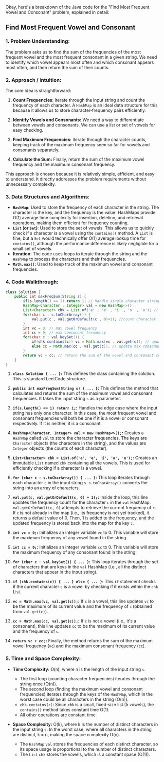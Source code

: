 Okay, here's a breakdown of the Java code for the "Find Most Frequent Vowel and Consonant" problem, explained in detail:

## Find Most Frequent Vowel and Consonant

### 1. Problem Understanding:

The problem asks us to find the sum of the frequencies of the most frequent vowel and the most frequent consonant in a given string.  We need to identify which vowel appears most often and which consonant appears most often, and then return the sum of their counts.

### 2. Approach / Intuition:

The core idea is straightforward:

1.  **Count Frequencies:** Iterate through the input string and count the frequency of each character. A `HashMap` is an ideal data structure for this because it allows us to store character-frequency pairs efficiently.

2.  **Identify Vowels and Consonants:** We need a way to differentiate between vowels and consonants. We can use a list or set of vowels for easy checking.

3.  **Find Maximum Frequencies:**  Iterate through the character counts, keeping track of the maximum frequency seen so far for vowels and consonants separately.

4.  **Calculate the Sum:**  Finally, return the sum of the maximum vowel frequency and the maximum consonant frequency.

This approach is chosen because it is relatively simple, efficient, and easy to understand. It directly addresses the problem requirements without unnecessary complexity.

### 3. Data Structures and Algorithms:

*   **`HashMap`:** Used to store the frequency of each character in the string.  The character is the key, and the frequency is the value. HashMaps provide O(1) average time complexity for insertion, deletion, and retrieval operations, making them efficient for frequency counting.
*   **`List` (or `Set`)**:  Used to store the set of vowels.  This allows us to quickly check if a character is a vowel using the `contains()` method.  A `List` is fine, but a `Set` would technically offer O(1) average lookup time for `contains()`, although the performance difference is likely negligible for a small set of vowels.
*   **Iteration:**  The code uses loops to iterate through the string and the `HashMap` to process the characters and their frequencies.
*   **`Math.max()`:** Used to keep track of the maximum vowel and consonant frequencies.

### 4. Code Walkthrough:

```java
class Solution {
    public int maxFreqSum(String s) {
        if(s.length() == 1) return 1; // Handle single character strings.  If it is a vowel return one. If it is a consonant return one.
        HashMap<Character , Integer> val = new HashMap<>();
        List<Character> chk = List.of('a' , 'e' , 'i' , 'o' , 'u'); //list of vowels
        for(char c : s.toCharArray()) {
            val.put(c , val.getOrDefault(c , 0)+1); //count character frequencies
        }
        int vc = 0; // max vowel frequency
        int cc = 0; // max consonant frequency
        for(char c : val.keySet()) {
            if(chk.contains(c)) vc = Math.max(vc , val.get(c)); // update max vowel count
            else cc = Math.max(cc , val.get(c)); // update max consonant count
        }
        return vc + cc; // return the sum of the vowel and consonant counts
    }
}
```

1.  **`class Solution { ... }`:**  This defines the class containing the solution.  This is standard LeetCode structure.

2.  **`public int maxFreqSum(String s) { ... }`:** This defines the method that calculates and returns the sum of the maximum vowel and consonant frequencies. It takes the input string `s` as a parameter.

3.  **`if(s.length() == 1) return 1;`:** Handles the edge case where the input string has only one character. In this case, the most frequent vowel and consonant frequencies will both be one if it is a vowel or consonant respectively. If it is neither, it is a consonant

4.  **`HashMap<Character, Integer> val = new HashMap<>();`:** Creates a `HashMap` called `val` to store the character frequencies. The keys are `Character` objects (the characters in the string), and the values are `Integer` objects (the counts of each character).

5.  **`List<Character> chk = List.of('a', 'e', 'i', 'o', 'u');`:**  Creates an immutable `List` named `chk` containing all the vowels.  This is used for efficiently checking if a character is a vowel.

6.  **`for (char c : s.toCharArray()) { ... }`:** This loop iterates through each character `c` in the input string `s`. `s.toCharArray()` converts the string into an array of characters.

7.  **`val.put(c, val.getOrDefault(c, 0) + 1);`:**  Inside the loop, this line updates the frequency count for the character `c` in the `val` HashMap. `val.getOrDefault(c, 0)` attempts to retrieve the current frequency of `c`. If `c` is not already in the map (i.e., its frequency is not yet tracked), it returns a default value of 0.  Then, 1 is added to the frequency, and the updated frequency is stored back into the map for the key `c`.

8.  **`int vc = 0;`:** Initializes an integer variable `vc` to 0. This variable will store the maximum frequency of any vowel found in the string.

9.  **`int cc = 0;`:** Initializes an integer variable `cc` to 0. This variable will store the maximum frequency of any consonant found in the string.

10. **`for (char c : val.keySet()) { ... }`:** This loop iterates through the set of characters that are keys in the `val` HashMap (i.e., all the distinct characters that appear in the input string).

11. **`if (chk.contains(c)) { ... } else { ... }`:** This `if` statement checks if the current character `c` is a vowel by checking if it exists within the `chk` List.

12. **`vc = Math.max(vc, val.get(c));`:** If `c` is a vowel, this line updates `vc` to be the maximum of its current value and the frequency of `c` (obtained from `val.get(c)`).

13. **`cc = Math.max(cc, val.get(c));`:** If `c` is not a vowel (i.e., it's a consonant), this line updates `cc` to be the maximum of its current value and the frequency of `c`.

14. **`return vc + cc;`:** Finally, the method returns the sum of the maximum vowel frequency (`vc`) and the maximum consonant frequency (`cc`).

### 5. Time and Space Complexity:

*   **Time Complexity:** O(n), where n is the length of the input string `s`.
    *   The first loop (counting character frequencies) iterates through the string once (O(n)).
    *   The second loop (finding the maximum vowel and consonant frequencies) iterates through the keys of the `HashMap`, which in the worst case could be all characters in the string (O(n)).
    *   `chk.contains(c)`: Since `chk` is a small, fixed-size list (5 vowels), the `contains()` method takes constant time O(1).
    *   All other operations are constant time.

*   **Space Complexity:** O(k), where k is the number of distinct characters in the input string `s`. In the worst case, where all characters in the string are distinct, k = n, making the space complexity O(n).
    *   The `HashMap` `val` stores the frequencies of each distinct character, so its space usage is proportional to the number of distinct characters.
    *   The `List` `chk` stores the vowels, which is a constant space (O(1)).
